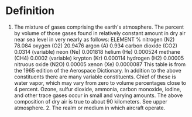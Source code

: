 # Definition

1.  The mixture of gases comprising the earth's atmosphere. The percent
    by volume of those gases found in relatively constant amount in dry
    air near sea level in very nearly as follows: ELEMENT % nitrogen
    (N2) 78.084 oxygen (O2) 20.9476 argon (A) 0.934 carbon dioxide (CO2)
    0.0314 (variable) neon (Ne) 0.001818 helium (He) 0.000524 methane
    (CH4) 0.0002 (variable) krypton (Kr) 0.000114 hydrogen (H2) 0.00005
    nitruous oxide (N2O) 0.00005 xenon (Xe) 0.0000087 This table is from
    the 1965 edition of the Aerospace Dictionary. In addition to the
    above constituents there are many variable constituents. Chief of
    these is water vapor, which may vary from zero to volume percentages
    close to 4 percent. Ozone, sulfur dioxide, ammonia, carbon monoxide,
    iodine, and other trace gases occur in small and varying amounts.
    The above composition of dry air is true to about 90 kilometers. See
    upper atmosphere. 2. The realm or medium in which aircraft operate.
